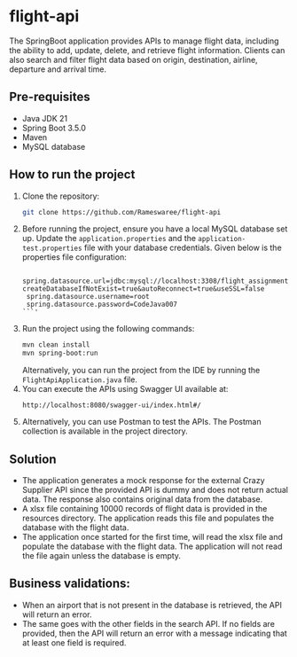 # flight-api

The SpringBoot application provides APIs to manage flight data, including the ability to add, update, delete, and retrieve flight information.
Clients can also search and filter flight data based on origin, destination, airline, departure and arrival time.

## Pre-requisites
- Java JDK 21
- Spring Boot 3.5.0
- Maven
- MySQL database

## How to run the project
1. Clone the repository:
   ```bash
   git clone https://github.com/Rameswaree/flight-api
   ```
2. Before running the project, ensure you have a local MySQL database set up. Update the `application.properties` and the `application-test.properties` file with your database credentials.
   Given below is the properties file configuration:
   ```properties
    spring.datasource.url=jdbc:mysql://localhost:3308/flight_assignment_db?createDatabaseIfNotExist=true&autoReconnect=true&useSSL=false
    spring.datasource.username=root
    spring.datasource.password=CodeJava007
   ```'
3. Run the project using the following commands:
    ```bash
    mvn clean install
    mvn spring-boot:run
    ```
   Alternatively, you can run the project from the IDE by running the `FlightApiApplication.java` file.
4. You can execute the APIs using Swagger UI available at:
   ```
   http://localhost:8080/swagger-ui/index.html#/
   ```
5. Alternatively, you can use Postman to test the APIs. The Postman collection is available in the project directory.


## Solution

- The application generates a mock response for the external Crazy Supplier API since the provided API is dummy and does not return actual data. The response also contains original data from the database.
- A xlsx file containing 10000 records of flight data is provided in the resources directory. The application reads this file and populates the database with the flight data.
- The application once started for the first time, will read the xlsx file and populate the database with the flight data. The application will not read the file again unless the database is empty.

## Business validations:
 - When an airport that is not present in the database is retrieved, the API will return an error.
 - The same goes with the other fields in the search API. If no fields are provided, then the API will return an error with a message indicating that at least one field is required.